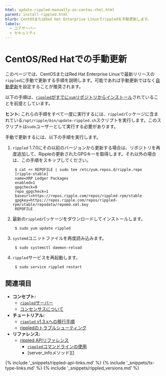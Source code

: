```yaml
---
html: update-rippled-manually-on-centos-rhel.html
parent: install-rippled.html
blurb: CentOSまたはRed Hat Enterprise Linuxでrippledを手動更新します。
labels:
  - コアサーバー
  - セキュリティ
---
```

# CentOS/Red Hatでの手動更新

このページでは、CentOSまたはRed Hat Enterprise Linuxで最新リリースの`rippled`に手動で更新する手順を説明します。可能であれば手動更新ではなく[自動更新](update-rippled-automatically-on-linux.html)を設定することが推奨されます。

以下の手順は、[`rippled`がすでに`yum`リポジトリからインストール](install-rippled-on-centos-rhel-with-yum.html)されていることを前提としています。

**ヒント:** これらの手順をすべて一度に実行するには、`rippled`パッケージに含まれている`/opt/ripple/bin/update-rippled.sh`スクリプトを実行します。このスクリプトは`sudo`ユーザーとして実行する必要があります。

手動で更新するには、以下の手順を実行します。

1. `rippled` 1.7.0にその以前のバージョンから更新する場合は、リポジトリを再度追加して、Rippleの更新されたGPGキーを取得します。それ以外の場合は、この手順をスキップしてください。

        $ cat << REPOFILE | sudo tee /etc/yum.repos.d/ripple.repo
        [ripple-stable]
        name=XRP Ledger Packages
        enabled=1
        gpgcheck=0
        repo_gpgcheck=1
        baseurl=https://repos.ripple.com/repos/rippled-rpm/stable
        gpgkey=https://repos.ripple.com/repos/rippled-rpm/stable/repodata/repomd.xml.key
        REPOFILE

1. 最新の`rippled`パッケージをダウンロードしてインストールします。

        $ sudo yum update rippled

2. `systemd`ユニットファイルを再度読み込みます。

        $ sudo systemctl daemon-reload

3. `rippled`サービスを再起動します。

        $ sudo service rippled restart


## 関連項目

- **コンセプト:**
    - [`rippled`サーバー](the-rippled-server.html)
    - [コンセンサスについて](intro-to-consensus.html)
- **チュートリアル:**
    - [`rippled` v1.3.xへの移行手順](rippled-1-3-migration-instructions.html) <!-- Note: remove when versions older than v1.3 are basically extinct -->
    - [rippledのトラブルシューティング](troubleshoot-the-rippled-server.html)
- **リファレンス:**
    - [rippled APIリファレンス](rippled-api.html)
      - [`rippled`コマンドラインの使用](commandline-usage.html)
      - [server_infoメソッド][]


<!--{# common link defs #}-->
{% include '_snippets/rippled-api-links.md' %}
{% include '_snippets/tx-type-links.md' %}
{% include '_snippets/rippled_versions.md' %}
